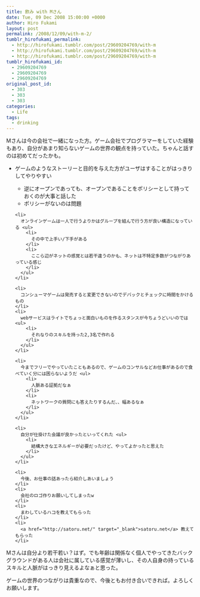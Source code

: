 ```yaml
---
title: 飲み with Mさん
date: Tue, 09 Dec 2008 15:00:00 +0000
author: Hiro Fukami
layout: post
permalink: /2008/12/09/with-m-2/
tumblr_hirofukami_permalink:
  - http://hirofukami.tumblr.com/post/29609204769/with-m
  - http://hirofukami.tumblr.com/post/29609204769/with-m
  - http://hirofukami.tumblr.com/post/29609204769/with-m
tumblr_hirofukami_id:
  - 29609204769
  - 29609204769
  - 29609204769
original_post_id:
  - 303
  - 303
  - 303
categories:
  - Life
tags:
  - drinking
---
```

<div class="section">
  <p>
    Mさんは今の会社で一緒になった方。ゲーム会社でプログラマーをしていた経験もあり、自分があまり知らないゲームの世界の観点を持っていた。ちゃんと話すのは初めてだったかも。
  </p>
  
  <ul>
    <li>
      ゲームのようなストーリーと目的を与えた方がユーザはすることがはっきりしてやりやすい</p> <ul>
        <li>
          逆にオープンであっても、オープンであることをポリシーとして持っておくのが大事と話した
        </li>
        <li>
          ポリシーがないのは問題
        </li>
      </ul>
    </li>
    
    <li>
      オンラインゲームは一人で行うよりかはグループを組んで行う方が良い構造になっている <ul>
        <li>
          その中で上手い/下手がある
        </li>
        <li>
          ここら辺がネットの感覚とは若干違うのかも、ネットは不特定多数がつながりあっている感じ
        </li>
      </ul>
    </li>
    
    <li>
      コンシューマゲームは発売すると変更できないのでデバックとチェックに時間をかけるもの
    </li>
    <li>
      webサービスはライトでちょっと面白いものを作るスタンスが今ちょうどいいのでは <ul>
        <li>
          それなりのスキルを持った2,3名で作れる
        </li>
      </ul>
    </li>
    
    <li>
      今までフリーでやっていたこともあるので、ゲームのコンサルなどお仕事があるので食べていく分には困らないようだ <ul>
        <li>
          人脈ある証拠だなぁ
        </li>
        <li>
          ネットワークの質問にも答えたりするんだ、、幅あるなぁ
        </li>
      </ul>
    </li>
    
    <li>
      自分が仕掛けた会議が良かったといってくれた <ul>
        <li>
          結構大きなエネルギーが必要だったけど、やってよかったと思えた
        </li>
      </ul>
    </li>
    
    <li>
      今後、お仕事の話あったら紹介しあいましょう
    </li>
    <li>
      会社のロゴ作りお願いしてしまったw
    </li>
    <li>
      まわしているハコを教えてもらった
    </li>
    <li>
      <a href="http://satoru.net/" target="_blank">satoru.net</a> 教えてもらった
    </li>
  </ul>
  
  <p>
    Mさんは自分より若干若い？はず。でも年齢は関係なく個人でやってきたバックグラウンドがある人は会社に属している感覚が薄いし、その人自身の持っているスキルと人脈がはっきり見えるよなぁと思った。
  </p>
  
  <p>
    ゲームの世界のつながりは貴重なので、今後ともお付き合いできれば。よろしくお願いします。
  </p>
</div>